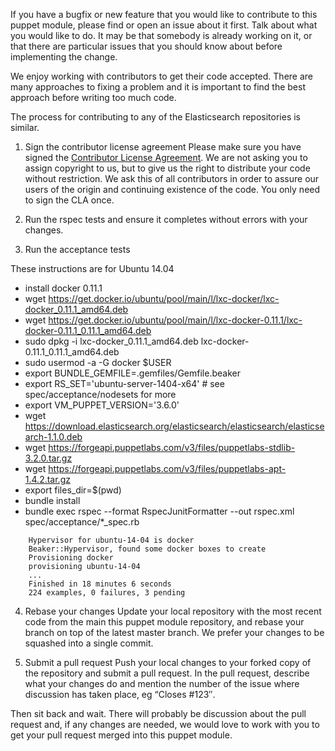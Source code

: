 If you have a bugfix or new feature that you would like to contribute to this puppet module, please find or open an issue about it first. Talk about what you would like to do. It may be that somebody is already working on it, or that there are particular issues that you should know about before implementing the change.

We enjoy working with contributors to get their code accepted. There are many approaches to fixing a problem and it is important to find the best approach before writing too much code.

The process for contributing to any of the Elasticsearch repositories is similar.

1. Sign the contributor license agreement
Please make sure you have signed the [Contributor License Agreement](http://www.elasticsearch.org/contributor-agreement/). We are not asking you to assign copyright to us, but to give us the right to distribute your code without restriction. We ask this of all contributors in order to assure our users of the origin and continuing existence of the code. You only need to sign the CLA once.

2. Run the rspec tests and ensure it completes without errors with your changes.

3. Run the acceptance tests

These instructions are for Ubuntu 14.04

* install docker 0.11.1 
 * wget https://get.docker.io/ubuntu/pool/main/l/lxc-docker/lxc-docker_0.11.1_amd64.deb
 * wget https://get.docker.io/ubuntu/pool/main/l/lxc-docker-0.11.1/lxc-docker-0.11.1_0.11.1_amd64.deb
 * sudo dpkg -i lxc-docker_0.11.1_amd64.deb lxc-docker-0.11.1_0.11.1_amd64.deb
 * sudo usermod -a -G docker $USER
* export BUNDLE_GEMFILE=.gemfiles/Gemfile.beaker
* export RS_SET='ubuntu-server-1404-x64' # see spec/acceptance/nodesets for more
* export VM_PUPPET_VERSION='3.6.0'  
* wget https://download.elasticsearch.org/elasticsearch/elasticsearch/elasticsearch-1.1.0.deb
* wget https://forgeapi.puppetlabs.com/v3/files/puppetlabs-stdlib-3.2.0.tar.gz
* wget https://forgeapi.puppetlabs.com/v3/files/puppetlabs-apt-1.4.2.tar.gz
* export files_dir=$(pwd)
* bundle install
* bundle exec rspec --format RspecJunitFormatter --out rspec.xml spec/acceptance/*_spec.rb

```
    Hypervisor for ubuntu-14-04 is docker
    Beaker::Hypervisor, found some docker boxes to create
    Provisioning docker
    provisioning ubuntu-14-04
    ...
    Finished in 18 minutes 6 seconds
    224 examples, 0 failures, 3 pending
```

4. Rebase your changes
Update your local repository with the most recent code from the main this puppet module repository, and rebase your branch on top of the latest master branch. We prefer your changes to be squashed into a single commit.

5. Submit a pull request
Push your local changes to your forked copy of the repository and submit a pull request. In the pull request, describe what your changes do and mention the number of the issue where discussion has taken place, eg “Closes #123″.

Then sit back and wait. There will probably be discussion about the pull request and, if any changes are needed, we would love to work with you to get your pull request merged into this puppet module.
